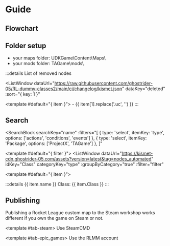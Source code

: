 # Guide

## Flowchart

<!--@include: ./flowchart/component.md -->

## Folder setup

- your maps folder: <PreferenceSetting :renderValue="true" storeKey="rlmm-path-udk" defaultValue="C:\UDK\RLMM\" type="input" />UDKGame\Content\Maps\
- your mods folder: <PreferenceSetting :renderValue="true" storeKey="rlmm-path-rl" defaultValue="C:\Games\SteamApps\common\rocketleague\" type="input" />TAGame\mods\

:::details List of removed nodes

<ListWindow
    dataUrl="https://raw.githubusercontent.com/ghostrider-05/RL-dummy-classes2/main/ci/changelog/kismet.json"
    dataKey="deleted"
    :sort="{ key: 1 }"
>
<template #default="{ item }">
    - {{ item[1].replace('.uc', '') }}
</template>
</ListWindow>
:::

## Search

<SearchBlock
    searchKey="name"
    :filters="[
        { type: 'select', itemKey: 'type', options: ['actions', 'conditions', 'events'] },
        { type: 'select', itemKey: 'Package', options: ['ProjectX', 'TAGame'] },
    ]"
>
<template #default="{ filter }">
<ListWindow
    dataUrl="https://kismet-cdn.ghostrider-05.com/assets?version=latest&tag=nodes_automated"
    idKey="Class"
    categoryKey="type"
    :groupByCategory="true"
    :filter="filter"
>
<template #default="{ item }">

:::details {{ item.name }}
<VPImage loading="lazy" :image="`https://kismet-cdn.ghostrider-05.com/images?name=${item.Class}`" />
Class: <VPLink :href="`https://github.com/ghostrider-05/RL-dummy-classes2/blob/main/Src/${item.Package}/Classes/${item.Class}.uc`">{{ item.Class }}</VPLink>
:::
</template>
</ListWindow>
</template>
</SearchBlock>

## Publishing

Publishing a Rocket League custom map to the Steam workshop works different if you own the game on Steam or not.

<TabsWindow :tabs="['Steam', 'Epic Games']" :storage="{ key: 'rlmm-platform' }">

<template #tab-steam>
Use SteamCMD
</template>

<template #tab-epic_games>
Use the RLMM account
</template>

</TabsWindow>
